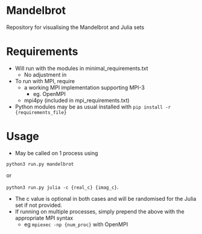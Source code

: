 # Mandelbrot
Repository for visualising the Mandelbrot and Julia sets

# Requirements
 - Will run with the modules in minimal_requirements.txt
    - No adjustment in 
 - To run with MPI, require
    - a working MPI implementation supporting MPI-3
        - eg. OpenMPI
    - mpi4py (included in mpi_requirements.txt)
 - Python modules may be as usual installed with
 `pip install -r {requirements_file}`

# Usage
 - May be called on 1 process using

`python3 run.py mandelbrot`

or

`python3 run.py julia -c {real_c} {imag_c}`.

 - The c value is optional in both cases and will be randomised for the Julia set if not provided.
 - If running on multiple processes, simply prepend the above with the appropriate MPI syntax
    - eg `mpiexec -np {num_proc}` with OpenMPI




